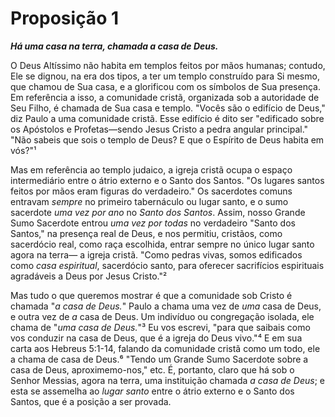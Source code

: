 # Proposição 1

***Há uma casa na terra, chamada a casa de Deus.***

O Deus Altíssimo não habita em templos feitos por mãos humanas; contudo, Ele se dignou, na era dos tipos, a ter um templo construído para Si mesmo, que chamou de Sua casa, e a glorificou com os símbolos de Sua presença. Em referência a isso, a comunidade cristã, organizada sob a autoridade de Seu Filho, é chamada de Sua casa e templo. "Vocês são o edifício de Deus," diz Paulo a uma comunidade cristã. Esse edifício é dito ser "edificado sobre os Apóstolos e Profetas—sendo Jesus Cristo a pedra angular principal." "Não sabeis que sois o templo de Deus? E que o Espírito de Deus habita em vós?"¹

Mas em referência ao templo judaico, a igreja cristã ocupa o espaço intermediário entre o átrio externo e o Santo dos Santos. "Os lugares santos feitos por mãos eram figuras do verdadeiro." Os sacerdotes comuns entravam *sempre* no primeiro tabernáculo ou lugar santo, e o sumo sacerdote *uma vez por ano* no *Santo dos Santos*. Assim, nosso Grande Sumo Sacerdote entrou *uma vez por todas* no verdadeiro "Santo dos Santos," na presença real de Deus, e nos permitiu, cristãos, como sacerdócio real, como raça escolhida, entrar sempre no único lugar santo agora na terra— a igreja cristã. "Como pedras vivas, somos edificados como *casa espiritual*, sacerdócio santo, para oferecer sacrifícios espirituais agradáveis a Deus por Jesus Cristo."²

Mas tudo o que queremos mostrar é que a comunidade sob Cristo é chamada "*a casa de Deus.*" Paulo a chama uma vez de *uma* casa de Deus, e outra vez de *a* casa de Deus. Um indivíduo ou congregação isolada, ele chama de "*uma casa de Deus.*"³ Eu vos escrevi, "para que saibais como vos conduzir na casa de Deus, que é a igreja do Deus vivo."⁴ E em sua carta aos Hebreus 5:1-14, falando da comunidade cristã como um todo, ele a chama de casa de Deus.⁶ "Tendo um Grande Sumo Sacerdote sobre a casa de Deus, aproximemo-nos," etc. É, portanto, claro que há sob o Senhor Messias, agora na terra, uma instituição chamada *a casa de Deus*; e esta se assemelha ao *lugar santo* entre o átrio externo e o Santo dos Santos, que é a posição a ser provada.
